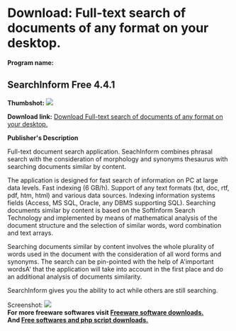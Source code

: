 # Download: Full-text search of documents of any format on your desktop.

**Program name:**

## SearchInform Free 4.4.1

  
**Thumbshot:** ![](http://www.freewarefiles.com/screenshot/searchinform_md.gif)   
  
**Download link:** [Download Full-text search of documents of any format on your desktop.](http://freesoftwares.boysofts.com/SearchInform-Free_program_18938.html)  
  


**Publisher's Description**  
  


Full-text document search application. SeachInform combines phrasal search with the consideration of morphology and synonyms thesaurus with searching documents similar by content. 

The application is designed for fast search of information on PC at large data levels. Fast indexing (6 GB/h). Support of any text formats (txt, doc, rtf, pdf, htm, html) and various data sources. Indexing information systems fields (Access, MS SQL, Oracle, any DBMS supporting SQL). Searching documents similar by content is based on the SoftInform Search Technology and implemented by means of mathematical analysis of the document structure and the selection of similar words, word combination and text arrays. 

Searching documents similar by content involves the whole plurality of words used in the document with the consideration of all word forms and synonyms. The search can be pin-pointed with the help of A'important wordsA' that the application will take into account in the first place and do an additional analysis of documents similarity. 

SearchInform gives you the ability to act while others are still searching. 

  
  
Screenshot: ![](http://www.freewarefiles.com/screenshot/searchinform.gif)   
**For more freeware softwares visit [Freeware software downloads.](http://freesoftwares.boysofts.com/)**   
**And [Free softwares and php script downloads.](http://www.boysofts.com/)**
